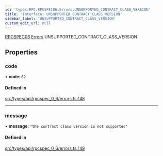 ```yaml
---
id: 'types.RPC.RPCSPEC06.Errors.UNSUPPORTED_CONTRACT_CLASS_VERSION'
title: 'Interface: UNSUPPORTED_CONTRACT_CLASS_VERSION'
sidebar_label: 'UNSUPPORTED_CONTRACT_CLASS_VERSION'
custom_edit_url: null
---
```


[RPCSPEC06](../namespaces/types.RPC.RPCSPEC06.md).[Errors](../namespaces/types.RPC.RPCSPEC06.Errors.md).UNSUPPORTED_CONTRACT_CLASS_VERSION

## Properties

### code

• **code**: `62`

#### Defined in

[src/types/api/rpcspec_0_6/errors.ts:148](https://github.com/starknet-io/starknet.js/blob/v6.23.1/src/types/api/rpcspec_0_6/errors.ts#L148)

---

### message

• **message**: `"the contract class version is not supported"`

#### Defined in

[src/types/api/rpcspec_0_6/errors.ts:149](https://github.com/starknet-io/starknet.js/blob/v6.23.1/src/types/api/rpcspec_0_6/errors.ts#L149)
